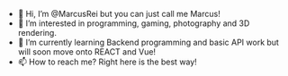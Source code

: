 - 👋 Hi, I’m @MarcusRei but you can just call me Marcus!
- 👀 I’m interested in programming, gaming, photography and 3D rendering.
- 🌱 I’m currently learning Backend programming and basic API work but will soon move onto REACT and Vue!
- 📫 How to reach me? Right here is the best way!
<!---
![MongoDB](https://img.shields.io/badge/MongoDB-4EA94B?style=for-the-badge&logo=mongodb&logoColor=white)
![SQLite](https://img.shields.io/badge/MongoDB-4EA94B?style=for-the-badge&logo=mongodb&logoColor=white](https://img.shields.io/badge/SQLite-07405E?style=for-the-badge&logo=sqlite&logoColor=white)
![Adobe Lightroom](https://img.shields.io/badge/Adobe%20Lightroom-31A8FF?style=for-the-badge&logo=Adobe%20Lightroom&logoColor=white)
![Adobe Photoshop]([https://img.shields.io/badge/MongoDB-4EA94B?style=for-the-badge&logo=mongodb&logoColor=white](https://img.shields.io/badge/Adobe%20Photoshop-31A8FF?style=for-the-badge&logo=Adobe%20Photoshop&logoColor=black)
![Blender](	https://img.shields.io/badge/blender-%23F5792A.svg?style=for-the-badge&logo=blender&logoColor=white)
![Bootstrap](	https://img.shields.io/badge/Bootstrap-563D7C?style=for-the-badge&logo=bootstrap&logoColor=white)
![Cypress](https://img.shields.io/badge/Cypress-17202C?style=for-the-badge&logo=cypress&logoColor=white)
![Express](https://img.shields.io/badge/Express.js-000000?style=for-the-badge&logo=express&logoColor=white)
![GraphQL](https://img.shields.io/badge/GraphQl-E10098?style=for-the-badge&logo=graphql&logoColor=white)
![Jest](https://img.shields.io/badge/Jest-C21325?style=for-the-badge&logo=jest&logoColor=white)
![JWT](https://img.shields.io/badge/JWT-000000?style=for-the-badge&logo=JSON%20web%20tokens&logoColor=white)
![Node](https://img.shields.io/badge/Node.js-339933?style=for-the-badge&logo=nodedotjs&logoColor=white)
![Postman](https://img.shields.io/badge/Postman-FF6C37?style=for-the-badge&logo=Postman&logoColor=white)
![Three JS](https://img.shields.io/badge/ThreeJs-black?style=for-the-badge&logo=three.js&logoColor=white)
![Vite](https://img.shields.io/badge/Vite-B73BFE?style=for-the-badge&logo=vite&logoColor=FFD62E)
![CSS](https://img.shields.io/badge/CSS3-1572B6?style=for-the-badge&logo=css3&logoColor=white)
![HTML](https://img.shields.io/badge/HTML5-E34F26?style=for-the-badge&logo=html5&logoColor=white)
![Javascript](https://img.shields.io/badge/JavaScript-323330?style=for-the-badge&logo=javascript&logoColor=F7DF1E)
![Typescript](https://img.shields.io/badge/TypeScript-007ACC?style=for-the-badge&logo=typescript&logoColor=white)
![]()
![]()
--->

<!---
MarcusRei/MarcusRei is a ✨ special ✨ repository because its `README.md` (this file) appears on your GitHub profile.
You can click the Preview link to take a look at your changes.
--->
